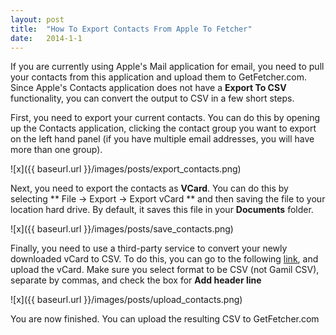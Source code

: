 ```yaml
---
layout: post
title:  "How To Export Contacts From Apple To Fetcher"
date:   2014-1-1
---
```


If you are currently using Apple's Mail application for email, you need to pull your contacts from this application and upload them to GetFetcher.com. Since Apple's Contacts application does not have a **Export To CSV** functionality, you can convert the output to CSV in a few short steps.

First, you need to export your current contacts. You can do this by opening up the Contacts application, clicking the contact group you want to export on the left hand panel (if you have multiple email addresses, you will have more than one group).


![x]({{ baseurl.url }}/images/posts/export_contacts.png)

Next, you need to export the contacts as **VCard**. You can do this by selecting ** File -> Export -> Export vCard ** and then saving the file to your location hard drive. By default, it saves this file in your **Documents** folder.

![x]({{ baseurl.url }}/images/posts/save_contacts.png)

Finally, you need to use a third-party service to convert your newly downloaded vCard to CSV. To do this, you can go to the following [link](http://labs.brotherli.ch/vcfconvert/index.php), and upload the vCard. Make sure you select format to be CSV (not Gamil CSV), separate by commas, and check the box for **Add header line**

![x]({{ baseurl.url }}/images/posts/upload_contacts.png)

You are now finished. You can upload the resulting CSV to GetFetcher.com
